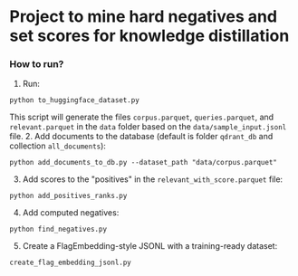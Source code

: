 # Project to mine hard negatives and set scores for knowledge distillation

### How to run?
1. Run:
```shell
python to_huggingface_dataset.py
```
This script will generate the files `corpus.parquet`, `queries.parquet`, and `relevant.parquet` in the `data` folder based on the `data/sample_input.jsonl` file.
2. Add documents to the database (default is folder `qdrant_db` and collection `all_documents`):
```shell
python add_documents_to_db.py --dataset_path "data/corpus.parquet"
```
3. Add scores to the "positives" in the `relevant_with_score.parquet` file:
```shell
python add_positives_ranks.py
```
4. Add computed negatives:
```shell
python find_negatives.py
```

5. Create a FlagEmbedding-style JSONL with a training-ready dataset:
```shell
create_flag_embedding_jsonl.py
```